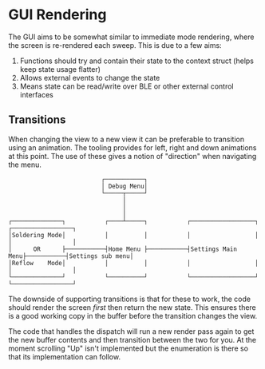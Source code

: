 # GUI Rendering

The GUI aims to be somewhat similar to immediate mode rendering, where the screen is re-rendered each sweep.
This is due to a few aims:

1. Functions should try and contain their state to the context struct (helps keep state usage flatter)
2. Allows external events to change the state
3. Means state can be read/write over BLE or other external control interfaces

## Transitions

When changing the view to a new view it can be preferable to transition using an animation.
The tooling provides for left, right and down animations at this point.
The use of these gives a notion of "direction" when navigating the menu.

```
                          ┌───────────┐
                          │ Debug Menu│
                          └─────┬─────┘
                                │
                                │
                                │
┌──────────────┐           ┌────┴─────┐           ┌──────────────────┐           ┌─────────────────┐
│Soldering Mode│           │          │           │                  │           │                 │
│      OR      ├───────────┤Home Menu ├───────────┤Settings Main Menu├───────────┤Settings sub menu│
│Reflow    Mode│           │          │           │                  │           │                 │
└──────────────┘           └──────────┘           └──────────────────┘           └─────────────────┘
```

The downside of supporting transitions is that for these to work, the code should render the screen _first_ then return the new state.
This ensures there is a good working copy in the buffer before the transition changes the view.

The code that handles the dispatch will run a new render pass again to get the new buffer contents and then transition between the two for you.
At the moment scrolling "Up" isn't implemented but the enumeration is there so that its implementation can follow.
